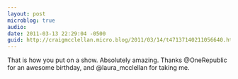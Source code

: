 ```yaml
---
layout: post
microblog: true
audio: 
date: 2011-03-13 22:29:04 -0500
guid: http://craigmcclellan.micro.blog/2011/03/14/t47137140211056640.html
---
```

That is how you put on a show. Absolutely amazing. Thanks @OneRepublic for an awesome birthday, and @laura_mcclellan for taking me.
